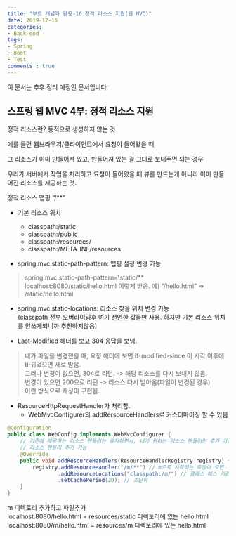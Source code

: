 ```yaml
---
title: "부트 개념과 활용-16.정적 리소스 지원(웹 MVC)"
date: 2019-12-16
categories:
- Back-end
tags:
- Spring 
- Boot
- Test
comments : true
---
```


이 문서는 추후 정리 예정인 문서입니다.

## 스프링 웹 MVC 4부: 정적 리소스 지원

정적 리소스란? 동적으로 생성하지 않는 것      

예를 들면 웹브라우저/클라이언트에서 요청이 들어왔을 때,     

그 리소스가 이미 만들어져 있고, 만들어져 있는 걸 그대로 보내주면 되는 경우

우리가 서버에서 작업을 처리하고 요청이 들어왔을 때 뷰를 만드는게 아니라 이미 만들어진 리소스를 제공하는 것.


정적 리소스 맵핑 “/**”
- 기본 리소스 위치
  - classpath:/static
  - classpath:/public
  - classpath:/resources/
  - classpath:/META-INF/resources
  
- spring.mvc.static-path-pattern: 맵핑 설정 변경 가능
>spring.mvc.static-path-pattern=\static/**
localhost:8080/static/hello.html 이렇게 받음.
예) “/hello.html” => /static/hello.html

- spring.mvc.static-locations: 리소스 찾을 위치 변경 가능           
(classpath 전부 오버라이딩후 여기 선언한 값들만 사용. 하지만 기본 리소스 위치를 안쓰게되니까 추천하지않음)


- Last-Modified 헤더를 보고 304 응답을 보냄.        
>내가 파일을 변경했을 때, 요청 해더에 보면 if-modified-since 이 시각 이후에 바뀌었으면 새로 받음.         
그러나 변경이 없으면, 304로 리턴. -> 해당 리소스를 다시 보내지 않음.          
변경이 있으면 200으로 리턴 -> 리소스 다시 받아옴(파일이 변경된 경우)       
이런 방식으로 캐싱이 구현됨.                 

- ResourceHttpRequestHandler가 처리함.      
  - WebMvcConfigurer의 addRersourceHandlers로 커스터마이징 할 수 있음      
~~~java
@Configuration
public class WebConfig implements WebMvcConfigurer {
    // 기존에 제공하는 리소스 핸들러는 유지하면서, 내가 원하는 리소스 핸들러만 추가 가능
    // 리소스 핸들러 추가 가능
    @Override
    public void addResourceHandlers(ResourceHandlerRegistry registry) {
        registry.addResourceHandler("/m/**") // m으로 시작하는 요청이 오면
                .addResourceLocations("classpath:/m/") // 클래스 패스 기준으로 m디렉토리 밑에서 제공한다.
                .setCachePeriod(20); // 초단위
    }
}
~~~

m 디렉토리 추가하고 파일추가        
localhost:8080/hello.html = resources/static 디렉토리에 있는 hello.html        
localhost:8080/m/hello.html = resources/m 디렉토리에 있는 hello.html              
